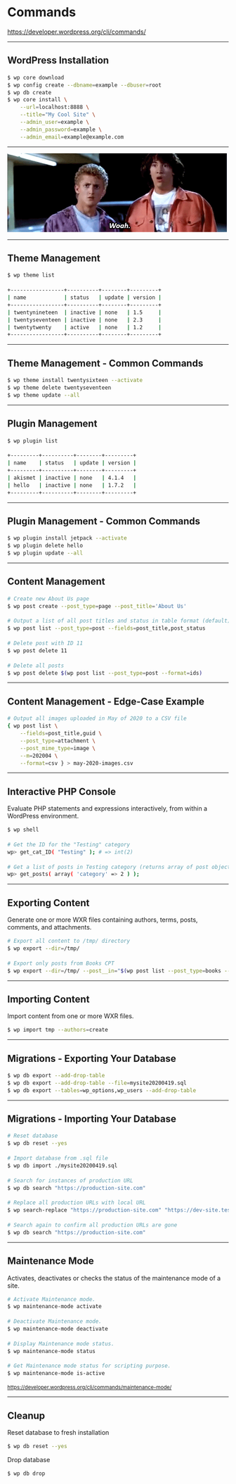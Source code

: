# Commands

https://developer.wordpress.org/cli/commands/

---

## WordPress Installation

```bash
$ wp core download
$ wp config create --dbname=example --dbuser=root
$ wp db create
$ wp core install \
	--url=localhost:8888 \
	--title="My Cool Site" \
	--admin_user=example \
	--admin_password=example \
	--admin_email=example@example.com
```

---

![Woah! | Bill & Ted's Excellent Adventure](./woah.gif)

---

## Theme Management

```bash
$ wp theme list

+-----------------+----------+--------+---------+
| name            | status   | update | version |
+-----------------+----------+--------+---------+
| twentynineteen  | inactive | none   | 1.5     |
| twentyseventeen | inactive | none   | 2.3     |
| twentytwenty    | active   | none   | 1.2     |
+-----------------+----------+--------+---------+
```

---

## Theme Management - Common Commands

```bash
$ wp theme install twentysixteen --activate
$ wp theme delete twentyseventeen
$ wp theme update --all
```

---

## Plugin Management

```bash
$ wp plugin list

+---------+----------+--------+---------+
| name    | status   | update | version |
+---------+----------+--------+---------+
| akismet | inactive | none   | 4.1.4   |
| hello   | inactive | none   | 1.7.2   |
+---------+----------+--------+---------+
```

---

## Plugin Management - Common Commands

```bash
$ wp plugin install jetpack --activate
$ wp plugin delete hello
$ wp plugin update --all
```

---

## Content Management

```bash
# Create new About Us page
$ wp post create --post_type=page --post_title='About Us'

# Output a list of all post titles and status in table format (default)
$ wp post list --post_type=post --fields=post_title,post_status

# Delete post with ID 11 
$ wp post delete 11

# Delete all posts
$ wp post delete $(wp post list --post_type=post --format=ids)
```

---

## Content Management - Edge-Case Example

```bash
# Output all images uploaded in May of 2020 to a CSV file
{ wp post list \
	--fields=post_title,guid \
	--post_type=attachment \
	--post_mime_type=image \
	--m=202004 \
	--format=csv } > may-2020-images.csv
```

---

## Interactive PHP Console

Evaluate PHP statements and expressions interactively, from within a WordPress environment.

```bash
$ wp shell

# Get the ID for the "Testing" category
wp> get_cat_ID( "Testing" ); # => int(2)

# Get a list of posts in Testing category (returns array of post objects)
wp> get_posts( array( 'category' => 2 ) );
```

---

## Exporting Content

Generate one or more WXR files containing authors, terms, posts, comments, and attachments.

```bash
# Export all content to /tmp/ directory
$ wp export --dir=/tmp/

# Export only posts from Books CPT
$ wp export --dir=/tmp/ --post__in="$(wp post list --post_type=books --format=ids)"
```

---

## Importing Content

Import content from one or more WXR files.

```bash
$ wp import tmp --authors=create
```

---

## Migrations - Exporting Your Database

```bash
$ wp db export --add-drop-table
$ wp db export --add-drop-table --file=mysite20200419.sql
$ wp db export --tables=wp_options,wp_users --add-drop-table
```

---

## Migrations - Importing Your Database

```bash
# Reset database
$ wp db reset --yes

# Import database from .sql file
$ wp db import ./mysite20200419.sql

# Search for instances of production URL
$ wp db search "https://production-site.com"

# Replace all production URLs with local URL
$ wp search-replace "https://production-site.com" "https://dev-site.test"

# Search again to confirm all production URLs are gone
$ wp db search "https://production-site.com"
```

---

## Maintenance Mode

Activates, deactivates or checks the status of the maintenance mode of a site.

```bash
# Activate Maintenance mode.
$ wp maintenance-mode activate

# Deactivate Maintenance mode.
$ wp maintenance-mode deactivate

# Display Maintenance mode status.
$ wp maintenance-mode status

# Get Maintenance mode status for scripting purpose.
$ wp maintenance-mode is-active
```

<small>https://developer.wordpress.org/cli/commands/maintenance-mode/</small>

---

## Cleanup

Reset database to fresh installation

```bash
$ wp db reset --yes
```

Drop database

```bash
$ wp db drop
```